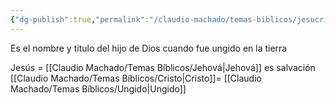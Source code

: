 ```yaml
---
{"dg-publish":true,"permalink":"/claudio-machado/temas-biblicos/jesucristo/","tags":["Quien-es"]}
---
```


Es el nombre y título del hijo de Dios cuando fue ungido en la tierra 

Jesús = [[Claudio Machado/Temas Bíblicos/Jehová\|Jehová]] es salvación 
[[Claudio Machado/Temas Bíblicos/Cristo\|Cristo]]= [[Claudio Machado/Temas Bíblicos/Ungido\|Ungido]] 